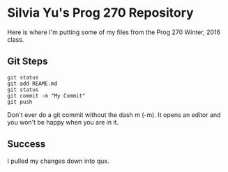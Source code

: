 # Silvia Yu's Prog 270 Repository

Here is where I'm putting some of my files from the Prog 270 Winter, 2016 class.

## Git Steps

```
git status
git add REAME.md
git status
git commit -m "My Commit"
git push
```

Don't ever do a git commit without the dash m (-m). It opens an editor and you won't be happy when you are in it.

## Success

I pulled my changes down into qux.
